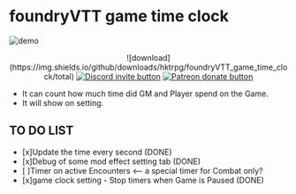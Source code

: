 # foundryVTT game time clock
![demo](https://user-images.githubusercontent.com/23254376/111742237-bc5a4e80-88c2-11eb-8b77-31aa9726ffed.png)


<p align="center">
    ![download](https://img.shields.io/github/downloads/hktrpg/foundryVTT_game_time_clock/total)
    <a href="https://discord.gg/vx4kcm7" title="Join the discord server!"><img src="https://img.shields.io/discord/278202347165974529?logo=discord" alt="Discord invite button" /></a>
    <a href="https://patreon.com/HKTRPG" title="Donate to this project using Patreon"><img src="https://img.shields.io/badge/patreon-donate-red.svg" alt="Patreon donate button" /></a>
</p>

- It can count how much time did GM and Player spend on the Game.
- It will show on setting.
## TO DO LIST
- [x]Update the time every second (DONE)
- [x]Debug of some mod effect setting tab (DONE)
- [ ]Timer on active Encounters <-- a special timer for Combat only?
- [x]game clock setting - Stop timers when Game is Paused (DONE)
